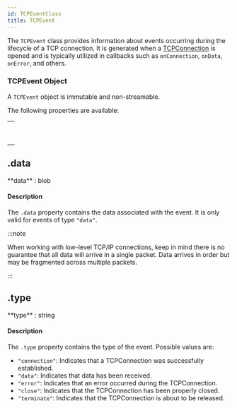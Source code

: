 ```yaml
---
id: TCPEventClass
title: TCPEvent
---
```


The `TCPEvent` class provides information about events occurring during the lifecycle of a TCP connection. It is generated when a [TCPConnection](TCPConnectionClass.md) is opened and is typically utilized in callbacks such as `onConnection`, `onData`, `onError`, and others.



### TCPEvent Object

A `TCPEvent` object is immutable and non-streamable.

The following properties are available:

||
|---|
|[<!-- INCLUDE #4D.TCPEvent.data.Syntax -->](#data)<br/><!-- INCLUDE #4D.TCPEvent.data.Summary -->|
|[<!-- INCLUDE #4D.TCPEvent.type.Syntax -->](#type)<br/><!-- INCLUDE #4D.TCPEvent.type.Summary -->|

<!-- REF #4D.TCPEvent.type.Desc -->

<!-- REF #4D.TCPEvent.data.Desc -->
## .data

<!-- REF #4D.TCPEvent.data.Syntax -->**data** : blob<!-- END REF -->

#### Description

The `.data` property contains <!-- REF #4D.TCPEvent.data.Summary -->the data associated with the event<!-- END REF -->. It is only valid for events of type `"data"`.

:::note

When working with low-level TCP/IP connections, keep in mind there is no guarantee that all data will arrive in a single packet. Data arrives in order but may be fragmented across multiple packets. 

:::

<!-- END REF -->

## .type

<!-- REF #4D.TCPEvent.type.Syntax -->**type** : string<!-- END REF -->

#### Description

The `.type` property contains <!-- REF #4D.TCPEvent.type.Summary -->the type of the event<!-- END REF -->. Possible values are:
- `"connection"`: Indicates that a TCPConnection was successfully established.
- `"data"`: Indicates that data has been received.
- `"error"`: Indicates that an error occurred during the TCPConnection.
- `"close"`: Indicates that the TCPConnection has been properly closed.
- `"terminate"`: Indicates that the TCPConnection is about to be released.

<!-- END REF -->




